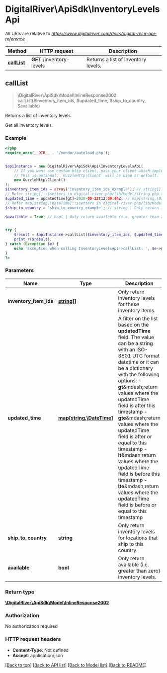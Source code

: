 # DigitalRiver\ApiSdk\InventoryLevelsApi

All URIs are relative to *https://www.digitalriver.com/docs/digital-river-api-reference*

Method | HTTP request | Description
------------- | ------------- | -------------
[**callList**](InventoryLevelsApi.md#callList) | **GET** /inventory-levels | Returns a list of inventory levels.



## callList

> \DigitalRiver\ApiSdk\Model\InlineResponse2002 callList($inventory_item_ids, $updated_time, $ship_to_country, $available)

Returns a list of inventory levels.

Get all Inventory levels.

### Example

```php
<?php
require_once(__DIR__ . '/vendor/autoload.php');


$apiInstance = new DigitalRiver\ApiSdk\Api\InventoryLevelsApi(
    // If you want use custom http client, pass your client which implements `GuzzleHttp\ClientInterface`.
    // This is optional, `GuzzleHttp\Client` will be used as default.
    new GuzzleHttp\Client()
);
$inventory_item_ids = array('inventory_item_ids_example'); // string[] | Only return inventory levels for these inventory items.
// Refer string[]::$setters in digital-river-php/lib/Model/string.php to set the properties.
$updated_time = updatedTime[gt]=2020-09-22T12:09:44Z; // map[string,\DateTime] | A filter on the list based on the **updatedTime** field. The value can be a string with an ISO-8601 UTC format datetime or it can be a dictionary with the following options:    - **gt**&mdash;return values where the updatedTime field is after this timestamp   - **gte**&mdash;return values where the updatedTime field is after or equal to this timestamp   - **lt**&mdash;return values where the updatedTime field is before this timestamp   - **lte**&mdash;return values where the updatedTime field is before or equal to this timestamp
// Refer map[string,\DateTime]::$setters in digital-river-php/lib/Model/\DateTime.php to set the properties.
$ship_to_country = 'ship_to_country_example'; // string | Only return inventory levels for locations that ship to this country.

$available = True; // bool | Only return available (i.e. greater than zero) inventory levels.


try {
    $result = $apiInstance->callList($inventory_item_ids, $updated_time, $ship_to_country, $available);
    print_r($result);
} catch (Exception $e) {
    echo 'Exception when calling InventoryLevelsApi->callList: ', $e->getMessage(), PHP_EOL;
}
?>
```

### Parameters


Name | Type | Description  | Notes
------------- | ------------- | ------------- | -------------
 **inventory_item_ids** | [**string[]**](../Model/string.md)| Only return inventory levels for these inventory items. |
 **updated_time** | [**map[string,\DateTime]**](../Model/\DateTime.md)| A filter on the list based on the **updatedTime** field. The value can be a string with an ISO-8601 UTC format datetime or it can be a dictionary with the following options:    - **gt**&amp;mdash;return values where the updatedTime field is after this timestamp   - **gte**&amp;mdash;return values where the updatedTime field is after or equal to this timestamp   - **lt**&amp;mdash;return values where the updatedTime field is before this timestamp   - **lte**&amp;mdash;return values where the updatedTime field is before or equal to this timestamp | [optional]
 **ship_to_country** | **string**| Only return inventory levels for locations that ship to this country. | [optional]
 **available** | **bool**| Only return available (i.e. greater than zero) inventory levels. | [optional]

### Return type

[**\DigitalRiver\ApiSdk\Model\InlineResponse2002**](../Model/InlineResponse2002.md)

### Authorization

No authorization required

### HTTP request headers

- **Content-Type**: Not defined
- **Accept**: application/json

[[Back to top]](#) [[Back to API list]](../../README.md#documentation-for-api-endpoints)
[[Back to Model list]](../../README.md#documentation-for-models)
[[Back to README]](../../README.md)

